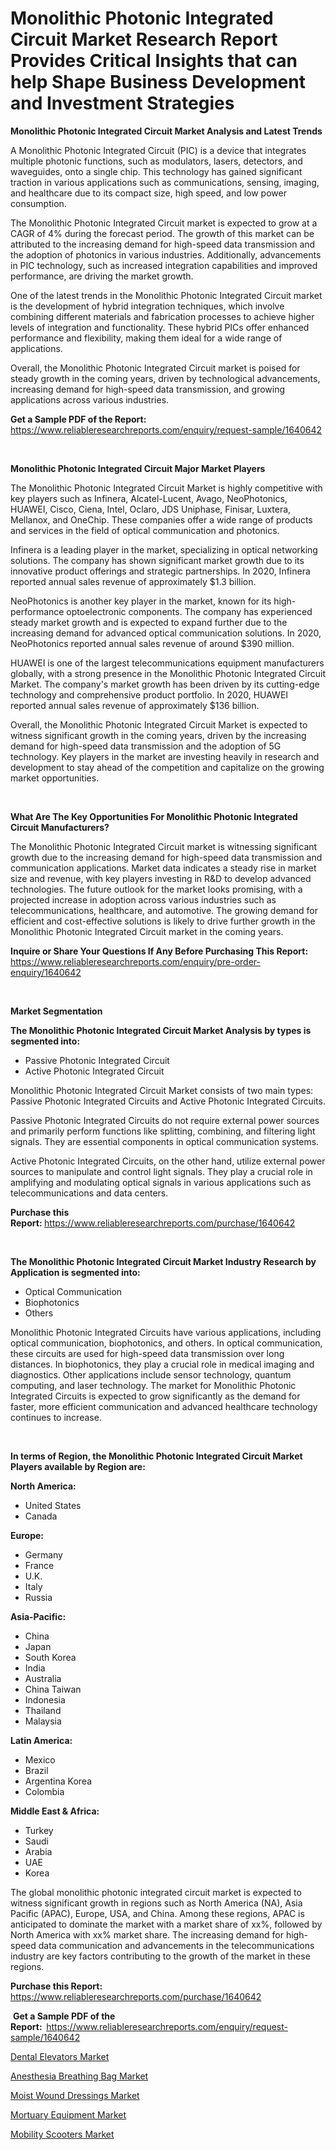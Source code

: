 <p><h1>Monolithic Photonic Integrated Circuit Market Research Report Provides Critical Insights that can help Shape Business Development and Investment Strategies</h1></p><p><strong>Monolithic Photonic Integrated Circuit Market Analysis and Latest Trends</strong></p>
<p><p>A Monolithic Photonic Integrated Circuit (PIC) is a device that integrates multiple photonic functions, such as modulators, lasers, detectors, and waveguides, onto a single chip. This technology has gained significant traction in various applications such as communications, sensing, imaging, and healthcare due to its compact size, high speed, and low power consumption.</p><p>The Monolithic Photonic Integrated Circuit market is expected to grow at a CAGR of 4% during the forecast period. The growth of this market can be attributed to the increasing demand for high-speed data transmission and the adoption of photonics in various industries. Additionally, advancements in PIC technology, such as increased integration capabilities and improved performance, are driving the market growth.</p><p>One of the latest trends in the Monolithic Photonic Integrated Circuit market is the development of hybrid integration techniques, which involve combining different materials and fabrication processes to achieve higher levels of integration and functionality. These hybrid PICs offer enhanced performance and flexibility, making them ideal for a wide range of applications.</p><p>Overall, the Monolithic Photonic Integrated Circuit market is poised for steady growth in the coming years, driven by technological advancements, increasing demand for high-speed data transmission, and growing applications across various industries.</p></p>
<p><strong>Get a Sample PDF of the Report:&nbsp;</strong> <a href="https://www.reliableresearchreports.com/enquiry/request-sample/1640642">https://www.reliableresearchreports.com/enquiry/request-sample/1640642</a></p>
<p>&nbsp;</p>
<p><strong>Monolithic Photonic Integrated Circuit Major Market Players</strong></p>
<p><p>The Monolithic Photonic Integrated Circuit Market is highly competitive with key players such as Infinera, Alcatel-Lucent, Avago, NeoPhotonics, HUAWEI, Cisco, Ciena, Intel, Oclaro, JDS Uniphase, Finisar, Luxtera, Mellanox, and OneChip. These companies offer a wide range of products and services in the field of optical communication and photonics.</p><p>Infinera is a leading player in the market, specializing in optical networking solutions. The company has shown significant market growth due to its innovative product offerings and strategic partnerships. In 2020, Infinera reported annual sales revenue of approximately $1.3 billion.</p><p>NeoPhotonics is another key player in the market, known for its high-performance optoelectronic components. The company has experienced steady market growth and is expected to expand further due to the increasing demand for advanced optical communication solutions. In 2020, NeoPhotonics reported annual sales revenue of around $390 million.</p><p>HUAWEI is one of the largest telecommunications equipment manufacturers globally, with a strong presence in the Monolithic Photonic Integrated Circuit Market. The company's market growth has been driven by its cutting-edge technology and comprehensive product portfolio. In 2020, HUAWEI reported annual sales revenue of approximately $136 billion.</p><p>Overall, the Monolithic Photonic Integrated Circuit Market is expected to witness significant growth in the coming years, driven by the increasing demand for high-speed data transmission and the adoption of 5G technology. Key players in the market are investing heavily in research and development to stay ahead of the competition and capitalize on the growing market opportunities.</p></p>
<p>&nbsp;</p>
<p><strong>What Are The Key Opportunities For Monolithic Photonic Integrated Circuit Manufacturers?</strong></p>
<p><p>The Monolithic Photonic Integrated Circuit market is witnessing significant growth due to the increasing demand for high-speed data transmission and communication applications. Market data indicates a steady rise in market size and revenue, with key players investing in R&D to develop advanced technologies. The future outlook for the market looks promising, with a projected increase in adoption across various industries such as telecommunications, healthcare, and automotive. The growing demand for efficient and cost-effective solutions is likely to drive further growth in the Monolithic Photonic Integrated Circuit market in the coming years.</p></p>
<p><strong>Inquire or Share Your Questions If Any Before Purchasing This Report:</strong> <a href="https://www.reliableresearchreports.com/enquiry/pre-order-enquiry/1640642">https://www.reliableresearchreports.com/enquiry/pre-order-enquiry/1640642</a></p>
<p>&nbsp;</p>
<p><strong>Market Segmentation</strong></p>
<p><strong>The Monolithic Photonic Integrated Circuit Market Analysis by types is segmented into:</strong></p>
<p><ul><li>Passive Photonic Integrated Circuit</li><li>Active Photonic Integrated Circuit</li></ul></p>
<p><p>Monolithic Photonic Integrated Circuit Market consists of two main types: Passive Photonic Integrated Circuits and Active Photonic Integrated Circuits. </p><p>Passive Photonic Integrated Circuits do not require external power sources and primarily perform functions like splitting, combining, and filtering light signals. They are essential components in optical communication systems.</p><p>Active Photonic Integrated Circuits, on the other hand, utilize external power sources to manipulate and control light signals. They play a crucial role in amplifying and modulating optical signals in various applications such as telecommunications and data centers.</p></p>
<p><strong>Purchase this Report:&nbsp;</strong><a href="https://www.reliableresearchreports.com/purchase/1640642">https://www.reliableresearchreports.com/purchase/1640642</a></p>
<p>&nbsp;</p>
<p><strong>The Monolithic Photonic Integrated Circuit Market Industry Research by Application is segmented into:</strong></p>
<p><ul><li>Optical Communication</li><li>Biophotonics</li><li>Others</li></ul></p>
<p><p>Monolithic Photonic Integrated Circuits have various applications, including optical communication, biophotonics, and others. In optical communication, these circuits are used for high-speed data transmission over long distances. In biophotonics, they play a crucial role in medical imaging and diagnostics. Other applications include sensor technology, quantum computing, and laser technology. The market for Monolithic Photonic Integrated Circuits is expected to grow significantly as the demand for faster, more efficient communication and advanced healthcare technology continues to increase.</p></p>
<p>&nbsp;</p>
<p><strong>In terms of Region, the Monolithic Photonic Integrated Circuit Market Players available by Region are:</strong></p>
<p>
    <p> <strong> North America: </strong>
        <ul>
            <li>United States</li>
            <li>Canada</li>
        </ul>
        </p> 
    <p> <strong> Europe: </strong>
        <ul>
            <li>Germany</li>
            <li>France</li>
            <li>U.K.</li>
            <li>Italy</li>
            <li>Russia</li>
        </ul>
        </p> 
    <p> <strong> Asia-Pacific: </strong>
        <ul>
            <li>China</li>
            <li>Japan</li>
            <li>South Korea</li>
            <li>India</li>
            <li>Australia</li>
            <li>China Taiwan</li>
            <li>Indonesia</li>
            <li>Thailand</li>
            <li>Malaysia</li>
        </ul>
        </p> 
    <p> <strong> Latin America: </strong>
        <ul>
            <li>Mexico</li>
            <li>Brazil</li>
            <li>Argentina Korea</li>
            <li>Colombia</li>
        </ul>
        </p> 
    <p> <strong> Middle East & Africa: </strong>
        <ul>
            <li>Turkey</li>
            <li>Saudi</li>
            <li>Arabia</li>
            <li>UAE</li>
            <li>Korea</li>
        </ul>
    </p>
    </p>
<p><p>The global monolithic photonic integrated circuit market is expected to witness significant growth in regions such as North America (NA), Asia Pacific (APAC), Europe, USA, and China. Among these regions, APAC is anticipated to dominate the market with a market share of xx%, followed by North America with xx% market share. The increasing demand for high-speed data communication and advancements in the telecommunications industry are key factors contributing to the growth of the market in these regions.</p></p>
<p><strong>Purchase this Report: </strong><a href="https://www.reliableresearchreports.com/purchase/1640642">https://www.reliableresearchreports.com/purchase/1640642</a></p>
<p>&nbsp;<strong>Get a Sample PDF of the Report:&nbsp;&nbsp;</strong><a href="https://www.reliableresearchreports.com/enquiry/request-sample/1640642">https://www.reliableresearchreports.com/enquiry/request-sample/1640642</a></p>
<p><strong></strong></p>
<p><p><a href="https://medium.com/p/ec23d1cd8fd0/edit">Dental Elevators Market</a></p><p><a href="https://medium.com/p/8a38abb9c0be/edit">Anesthesia Breathing Bag Market</a></p><p><a href="https://medium.com/p/1b31a789cb47/edit">Moist Wound Dressings Market</a></p><p><a href="https://medium.com/p/67ba5f280377/edit">Mortuary Equipment Market</a></p><p><a href="https://medium.com/p/d0b54f6e9590/edit">Mobility Scooters Market</a></p></p>